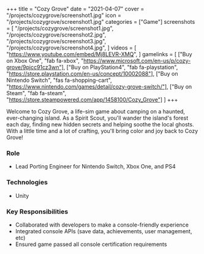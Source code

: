 +++
title = "Cozy Grove"
date = "2021-04-07"
cover = "/projects/cozygrove/screenshot1.jpg"
icon = "/projects/cozygrove/screenshot1.jpg"
categories = ["Game"]
screenshots = [
    "/projects/cozygrove/screenshot1.jpg",
    "/projects/cozygrove/screenshot2.jpg",
    "/projects/cozygrove/screenshot3.jpg",
    "/projects/cozygrove/screenshot4.jpg",
]
videos = [
    "https://www.youtube.com/embed/Mj8LEVR-XMQ",
]
gamelinks = [
    ["Buy on Xbox One", "fab fa-xbox", "https://www.microsoft.com/en-us/p/cozy-grove/9pjcc91cz3wn"],
    ["Buy on PlayStation4", "fab fa-playstation", "https://store.playstation.com/en-us/concept/10002088"],
    ["Buy on Nintendo Switch", "fas fa-shopping-cart", "https://www.nintendo.com/games/detail/cozy-grove-switch/"],
    ["Buy on Steam", "fab fa-steam", "https://store.steampowered.com/app/1458100/Cozy_Grove"]
]
+++

Welcome to Cozy Grove, a life-sim game about camping on a haunted, ever-changing island. As a Spirit Scout, you'll wander the island's forest each day, finding new hidden secrets and helping soothe the local ghosts. With a little time and a lot of crafting, you'll bring color and joy back to Cozy Grove!

### Role
* Lead Porting Engineer for Nintendo Switch, Xbox One, and PS4

### Technologies
* Unity

### Key Responsibilities
* Collaborated with developers to make a console-friendly experience
* Integrated console APIs (save data, achievements, user management, etc)
* Ensured game passed all console certification requirements 